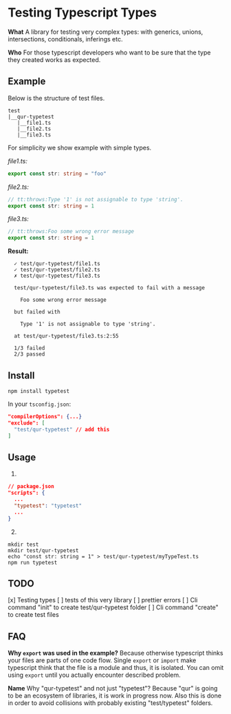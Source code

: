 # Testing Typescript Types

**What**
A library for testing very complex types:
with generics, unions, intersections, conditionals, inferings etc.

**Who**
For those typescript developers who want to be sure that the type they created works as expected.

## Example
Below is the structure of test files.

```
test
|__qur-typetest
   |__file1.ts
   |__file2.ts
   |__file3.ts
```

For simplicity we show example with simple types.

*file1.ts:*
```ts
export const str: string = "foo"
```

*file2.ts:*
```ts
// tt:throws:Type '1' is not assignable to type 'string'.
export const str: string = 1
```

*file3.ts:*
```ts
// tt:throws:Foo some wrong error message
export const str: string = 1
```

**Result:**
```
  ✓ test/qur-typetest/file1.ts
  ✓ test/qur-typetest/file2.ts
  ✗ test/qur-typetest/file3.ts

  test/qur-typetest/file3.ts was expected to fail with a message

    Foo some wrong error message

  but failed with

    Type '1' is not assignable to type 'string'.

  at test/qur-typetest/file3.ts:2:55

  1/3 failed
  2/3 passed
```
## Install

```
npm install typetest
```

In your `tsconfig.json`:
```json
"compilerOptions": {...}
"exclude": [
  "test/qur-typetest" // add this
]
```

## Usage
1. 

```json
// package.json
"scripts": {
  ...
  "typetest": "typetest"
  ...
}
```

2.
```shell
mkdir test
mkdir test/qur-typetest
echo "const str: string = 1" > test/qur-typetest/myTypeTest.ts
npm run typetest
```

## TODO
[x] Testing types
[ ] tests of this very library
[ ] prettier errors
[ ] Cli command "init" to create test/qur-typetest folder
[ ] Cli command "create" to create test files

## FAQ
**Why `export` was used in the example?**
Because otherwise typescript thinks your files are parts of one code flow. Single `export` or `import` make typescript think that the file is a module and thus, it is isolated. You can omit using `export` until you actually encounter described problem.

**Name**
Why "qur-typetest" and not just "typetest"? Because "qur" is going to be an ecosystem of libraries, it is work in progress now. Also this is done in order to avoid collisions with probably existing "test/typetest" folders.